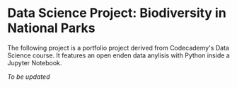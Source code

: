 # Data Science Project: Biodiversity in National Parks

The following project is a portfolio project derived from Codecademy's Data Science course. It features an open enden data anylisis with Python inside a Jupyter Notebook.

*To be updated*
